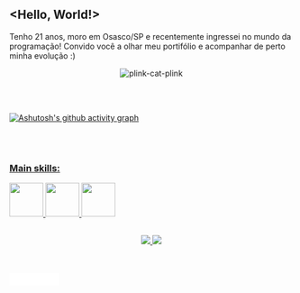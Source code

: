 ## <Hello, World!>

Tenho 21 anos, moro em Osasco/SP e recentemente ingressei no mundo da programação! Convido você a olhar meu portifólio e acompanhar de perto minha evolução :)
 
 <div align="center">
  
  ![plink-cat-plink](https://github.com/AdrielSechini/AdrielSechini/assets/151694056/b1d152c0-6a40-4218-bf84-8d9e433aa13b)
</div>


<br>
<br>

<link rel="stylesheet" href="https://cdn.jsdelivr.net/gh/devicons/devicon@v2.15.1/devicon.min.css">    

[![Ashutosh's github activity graph](https://github-readme-activity-graph.vercel.app/graph?username=AdrielSechini&theme=high-contrast	)](https://github.com/ashutosh00710/github-readme-activity-graph)<a href = "mailto:cmp.1a.paulo.viduera@gmail.com">
 </div>
 
 <br>
 <br>


 ### Main skills:
 <img src="https://cdn.jsdelivr.net/gh/devicons/devicon/icons/html5/html5-original.svg" width="60" height="60"/> <img src="https://cdn.jsdelivr.net/gh/devicons/devicon/icons/css3/css3-original.svg" width="60" height="60" /> <img src="https://cdn.jsdelivr.net/gh/devicons/devicon/icons/python/python-original.svg" width="60" height="60"/>



 ##    
<div align="center">
<a href="https://github.com/seu-usuário-aqui">
<img loading="lazy" height="150em" src="https://github-readme-stats.vercel.app/api/top-langs/?username=AdrielSechini&layout=compact&langs_count=7&theme=graywhite"/>
<img loading="lazy" height="150em" src="https://github-readme-stats.vercel.app/api?username=AdrielSechini&show_icons=true&theme=graywhite&include_all_commits=true&count_private=true"/>
</div>
 
 <br> 
 <br>
  

<a href="" target="_blank"><img align="left" alt="Instagram" width="22px" src="https://github.com/Aakarsh-B/trying-repos/blob/master/insta.svg" />
<a href="" target="_blank"><img align="left" alt="Twitter" width="22px" src="https://github.com/Aakarsh-B/trying-repos/blob/master/twitter.svg" />
<a href="https://www.linkedin.com/in/adriel-sechini-28494425b/" target="_blank"><img align="left" alt="LinkedIn" width="22px" src="https://github.com/Aakarsh-B/trying-repos/blob/master/linkedin.svg" />   <a href="" target="_blank"><img alt="Blog" width="22px" src="https://github.com/Aakarsh-B/trying-repos/blob/master/dev-badge.svg" /></a>                 

